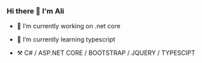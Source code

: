 ### Hi there 👋 I'm Ali


- 🔭 I’m currently working on .net core
- 🌱 I’m currently learning typescript

- ⚒️ C# / ASP.NET CORE / BOOTSTRAP / JQUERY / TYPESCIPT
